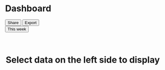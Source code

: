 
<div class="d-flex justify-content-between flex-wrap flex-md-nowrap align-items-center pt-3 pb-2 mb-3 border-bottom">
<h1 class="h2">Dashboard</h1>

<div class="btn-toolbar mb-2 mb-md-0">
<div class="btn-group me-2">
      <button type="button" class="btn btn-sm btn-outline-secondary">Share</button>
      <button type="button" class="btn btn-sm btn-outline-secondary" onclick="print()">Export</button>
</div>
<button type="button" class="btn btn-sm btn-outline-secondary dropdown-toggle">
      <span data-feather="calendar"></span>
      This week
</button>
</div>
</div>
<span id="preinfo">
<center><br><br>
<h1>Select data on the left side to display </h1>
</center>
</span>
<canvas class="my-4 w-100" id="myChart" width="900" height="380">

</canvas>

<div id="data-holder">

</div>
